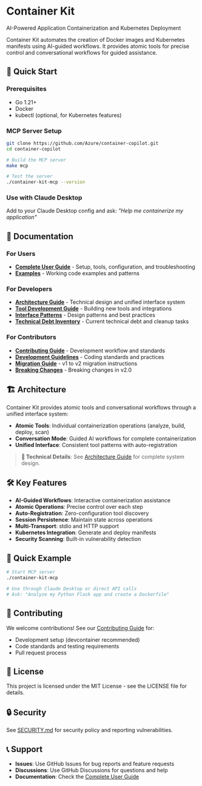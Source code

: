 # Container Kit

AI-Powered Application Containerization and Kubernetes Deployment

Container Kit automates the creation of Docker images and Kubernetes manifests using AI-guided workflows. It provides atomic tools for precise control and conversational workflows for guided assistance.

## 🚀 Quick Start

### Prerequisites
- Go 1.21+
- Docker
- kubectl (optional, for Kubernetes features)

### MCP Server Setup
```bash
git clone https://github.com/Azure/container-copilot.git
cd container-copilot

# Build the MCP server
make mcp

# Test the server
./container-kit-mcp --version
```

### Use with Claude Desktop
Add to your Claude Desktop config and ask: *"Help me containerize my application"*

## 📖 Documentation

### For Users
- **[Complete User Guide](MCP_DOCUMENTATION.md)** - Setup, tools, configuration, and troubleshooting
- **[Examples](examples/)** - Working code examples and patterns

### For Developers  
- **[Architecture Guide](docs/mcp-architecture.md)** - Technical design and unified interface system
- **[Tool Development Guide](docs/adding-new-tools.md)** - Building new tools and integrations
- **[Interface Patterns](docs/interface-patterns.md)** - Design patterns and best practices
- **[Technical Debt Inventory](docs/TECHNICAL_DEBT_INVENTORY.md)** - Current technical debt and cleanup tasks

### For Contributors
- **[Contributing Guide](CONTRIBUTING.md)** - Development workflow and standards
- **[Development Guidelines](DEVELOPMENT_GUIDELINES.md)** - Coding standards and practices
- **[Migration Guide](docs/migration-guide.md)** - v1 to v2 migration instructions
- **[Breaking Changes](docs/breaking-changes.md)** - Breaking changes in v2.0

## 🏗️ Architecture

Container Kit provides atomic tools and conversational workflows through a unified interface system:

- **Atomic Tools**: Individual containerization operations (analyze, build, deploy, scan)
- **Conversation Mode**: Guided AI workflows for complete containerization
- **Unified Interface**: Consistent tool patterns with auto-registration

> **📖 Technical Details**: See [Architecture Guide](docs/mcp-architecture.md) for complete system design.

## 🛠️ Key Features

- **AI-Guided Workflows**: Interactive containerization assistance
- **Atomic Operations**: Precise control over each step
- **Auto-Registration**: Zero-configuration tool discovery  
- **Session Persistence**: Maintain state across operations
- **Multi-Transport**: stdio and HTTP support
- **Kubernetes Integration**: Generate and deploy manifests
- **Security Scanning**: Built-in vulnerability detection

## 🧪 Quick Example

```bash
# Start MCP server
./container-kit-mcp

# Use through Claude Desktop or direct API calls
# Ask: "Analyze my Python Flask app and create a Dockerfile"
```

## 🤝 Contributing

We welcome contributions! See our [Contributing Guide](CONTRIBUTING.md) for:
- Development setup (devcontainer recommended)
- Code standards and testing requirements  
- Pull request process

## 📝 License

This project is licensed under the MIT License - see the LICENSE file for details.

## 🔒 Security

See [SECURITY.md](SECURITY.md) for security policy and reporting vulnerabilities.

## 📞 Support

- **Issues**: Use GitHub Issues for bug reports and feature requests
- **Discussions**: Use GitHub Discussions for questions and help
- **Documentation**: Check the [Complete User Guide](MCP_DOCUMENTATION.md)